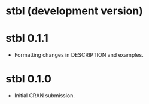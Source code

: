 # stbl (development version)

# stbl 0.1.1

* Formatting changes in DESCRIPTION and examples.

# stbl 0.1.0

* Initial CRAN submission.
